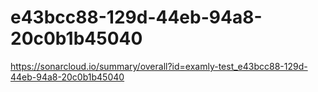 # e43bcc88-129d-44eb-94a8-20c0b1b45040
https://sonarcloud.io/summary/overall?id=examly-test_e43bcc88-129d-44eb-94a8-20c0b1b45040
